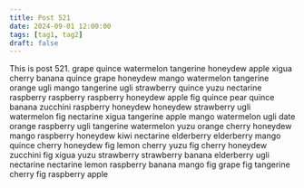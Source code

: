 ```yaml
---
title: Post 521
date: 2024-09-01 12:00:00
tags: [tag1, tag2]
draft: false
---
```

This is post 521.
grape
quince
watermelon
tangerine
honeydew
apple
xigua
cherry
banana
quince
grape
honeydew
mango
watermelon
tangerine
orange
ugli
mango
tangerine
ugli
strawberry
quince
yuzu
nectarine
raspberry
raspberry
raspberry
honeydew
apple
fig
quince
pear
quince
banana
zucchini
raspberry
honeydew
honeydew
strawberry
ugli
watermelon
fig
nectarine
xigua
tangerine
apple
mango
watermelon
ugli
date
orange
raspberry
ugli
tangerine
watermelon
yuzu
orange
cherry
honeydew
mango
raspberry
honeydew
kiwi
nectarine
elderberry
elderberry
mango
quince
cherry
honeydew
fig
lemon
cherry
yuzu
fig
cherry
honeydew
zucchini
fig
xigua
yuzu
strawberry
strawberry
banana
elderberry
ugli
nectarine
nectarine
lemon
raspberry
banana
mango
fig
grape
fig
tangerine
cherry
fig
raspberry
apple
